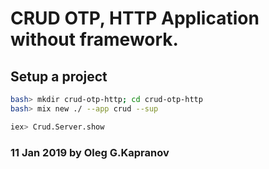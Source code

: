 # CRUD OTP, HTTP Application without framework.

## Setup a project

```bash
bash> mkdir crud-otp-http; cd crud-otp-http
bash> mix new ./ --app crud --sup
```

```bash
iex> Crud.Server.show
```

### 11 Jan 2019 by Oleg G.Kapranov
